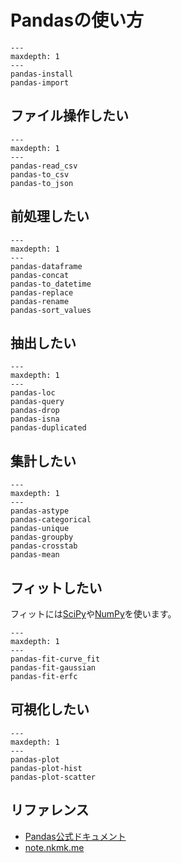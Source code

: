 # Pandasの使い方

```{toctree}
---
maxdepth: 1
---
pandas-install
pandas-import
```

## ファイル操作したい

```{toctree}
---
maxdepth: 1
---
pandas-read_csv
pandas-to_csv
pandas-to_json
```

## 前処理したい

```{toctree}
---
maxdepth: 1
---
pandas-dataframe
pandas-concat
pandas-to_datetime
pandas-replace
pandas-rename
pandas-sort_values
```

## 抽出したい

```{toctree}
---
maxdepth: 1
---
pandas-loc
pandas-query
pandas-drop
pandas-isna
pandas-duplicated
```

## 集計したい

```{toctree}
---
maxdepth: 1
---
pandas-astype
pandas-categorical
pandas-unique
pandas-groupby
pandas-crosstab
pandas-mean
```

## フィットしたい

フィットには[SciPy](https://scipy.org/)や[NumPy](https://numpy.org/ja/)を使います。

```{toctree}
---
maxdepth: 1
---
pandas-fit-curve_fit
pandas-fit-gaussian
pandas-fit-erfc
```

## 可視化したい

```{toctree}
---
maxdepth: 1
---
pandas-plot
pandas-plot-hist
pandas-plot-scatter
```

## リファレンス

- [Pandas公式ドキュメント](https://pandas.pydata.org/docs/)
- [note.nkmk.me](https://note.nkmk.me/pandas/)
